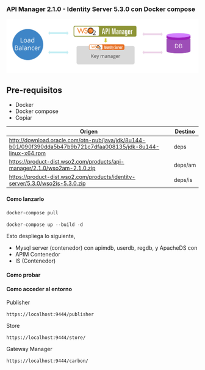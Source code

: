 ### API Manager 2.1.0 - Identity Server 5.3.0 con Docker compose

![alt tag](https://github.com/janf57/WSO2-IS-AM/blob/master/doc/am-2.1.0-is-5.3.0.jpeg)

## Pre-requisitos

 * Docker 
 * Docker compose
 * Copiar
 

Origen | Destino 
-------- | -------------- 
http://download.oracle.com/otn-pub/java/jdk/8u144-b01/090f390dda5b47b9b721c7dfaa008135/jdk-8u144-linux-x64.rpm | deps
https://product-dist.wso2.com/products/api-manager/2.1.0/wso2am-2.1.0.zip | deps/am
https://product-dist.wso2.com/products/identity-server/5.3.0/wso2is-5.3.0.zip | deps/is

#### Como lanzarlo

```docker-compose pull```

```docker-compose up --build -d ```

Esto despliega lo siguiente,

* Mysql server (contenedor) con apimdb, userdb, regdb, y ApacheDS con
* APIM Contenedor
* IS (Contenedor)

#### Como probar


#### Como acceder al entorno

Publisher

```
https://localhost:9444/publisher
```

Store

```
https://localhost:9444/store/
```


Gateway Manager

```
https://localhost:9444/carbon/
```